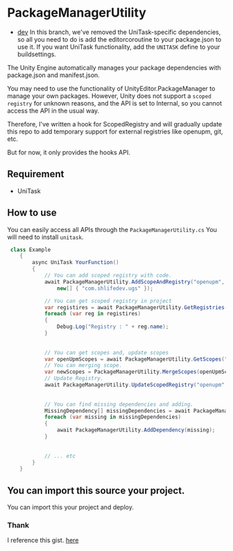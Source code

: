 # PackageManagerUtility
* [dev](https://github.com/shlifedev/unity-package-manager-utility/tree/dev)
 In this branch, we've removed the UniTask-specific dependencies, so all you need to do is add the editorcoroutine to your package.json to use it. If you want UniTask functionality, add the `UNITASK` define to your buildsettings. 


The Unity Engine automatically manages your package dependencies with package.json and manifest.json.

You may need to use the functionality of UnityEditor.PackageManager to manage your own packages. However, Unity does not support a `scoped registry` for unknown reasons, and the API is set to Internal, so you cannot access the API in the usual way.

Therefore, I've written a hook for ScopedRegistry and will gradually update this repo to add temporary support for external registries like openupm, git, etc.

But for now, it only provides the hooks API. 

## Requirement
- UniTask

## How to use
You can easily access all APIs through the `PackageManagerUtility.cs` You will need to install `unitask`.
```csharp
 class Example 
    {
        async UniTask YourFunction()
        {
            // You can add scoped registry with code.
            await PackageManagerUtility.AddScopeAndRegistry("openupm", "https://package.openupm.com",
                new[] { "com.shlifedev.ugs" });

            // You can get scoped registry in project
            var registires = await PackageManagerUtility.GetRegistries();
            foreach (var reg in registires)
            {
                Debug.Log("Registry : " + reg.name);
            }
            
            
            // You can get scopes and, update scopes
            var openUpmScopes = await PackageManagerUtility.GetScopes("openupm");
            // You can merging scope.
            var newScopes = PackageManagerUtility.MergeScopes(openUpmScopes, new[] { "com.cysharp.unitask" });
            // Update Registry.
            await PackageManagerUtility.UpdateScopedRegistry("openupm", "https://package.openupm.com", newScopes);
            
            
            // You can find missing dependencies and adding.
            MissingDependency[] missingDependencies = await PackageManagerUtility.GetMissingDependency();
            foreach (var missing in missingDependencies)
            {
                await PackageManagerUtility.AddDependency(missing);
            }
            
         
            // ... etc
        }
    }
```

## You can import this source your project.
You can import this your project and deploy. 

### Thank
I reference this gist. [here](https://gist.github.com/Thaina/eec5752b25f7bfd3737f7dd9ed2fa53c)
